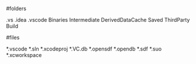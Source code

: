 #folders

.vs
.idea
.vscode
Binaries
Intermediate
DerivedDataCache
Saved
ThirdParty
Build

#files

*.vscode
*.sln
*.xcodeproj
*.VC.db
*.opensdf
*.opendb
*.sdf
*.suo
*.xcworkspace